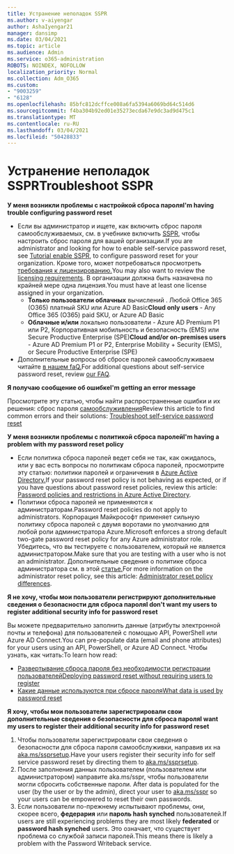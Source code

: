 ```yaml
---
title: Устранение неполадок SSPR
ms.author: v-aiyengar
author: AshaIyengar21
manager: dansimp
ms.date: 03/04/2021
ms.topic: article
ms.audience: Admin
ms.service: o365-administration
ROBOTS: NOINDEX, NOFOLLOW
localization_priority: Normal
ms.collection: Adm_O365
ms.custom:
- "9003259"
- "6128"
ms.openlocfilehash: 85bfc812dcffce008a6fa5394a6069bd64c514d6
ms.sourcegitcommit: f4ba304b92ed01e35273ecda67e9dc3ad9d475c1
ms.translationtype: MT
ms.contentlocale: ru-RU
ms.lasthandoff: 03/04/2021
ms.locfileid: "50428833"
---
```

# <a name="troubleshoot-sspr"></a><span data-ttu-id="83489-102">Устранение неполадок SSPR</span><span class="sxs-lookup"><span data-stu-id="83489-102">Troubleshoot SSPR</span></span>

<span data-ttu-id="83489-103">**У меня возникли проблемы с настройкой сброса пароля**</span><span class="sxs-lookup"><span data-stu-id="83489-103">**I'm having trouble configuring password reset**</span></span>

- <span data-ttu-id="83489-104">Если вы администратор и ищете, как включить сброс пароля самообслуживаемых, см. в учебнике включить [SSPR](https://docs.microsoft.com/azure/active-directory/authentication/tutorial-enable-sspr), чтобы настроить сброс пароля для вашей организации.</span><span class="sxs-lookup"><span data-stu-id="83489-104">If you are administrator and looking for how to enable self-service password reset, see [Tutorial enable SSPR](https://docs.microsoft.com/azure/active-directory/authentication/tutorial-enable-sspr), to configure password reset for your organization.</span></span> <span data-ttu-id="83489-105">Кроме того, может потребоваться просмотреть [требования к лицензированию.](https://docs.microsoft.com/azure/active-directory/authentication/concept-sspr-licensing?WT.mc_id=Portal-Microsoft_Azure_Support)</span><span class="sxs-lookup"><span data-stu-id="83489-105">You may also want to review the [licensing requirements](https://docs.microsoft.com/azure/active-directory/authentication/concept-sspr-licensing?WT.mc_id=Portal-Microsoft_Azure_Support).</span></span> <span data-ttu-id="83489-106">В организации должна быть назначена по крайней мере одна лицензия.</span><span class="sxs-lookup"><span data-stu-id="83489-106">You must have at least one license assigned in your organization.</span></span>
    - <span data-ttu-id="83489-107">**Только пользователи облачных** вычислений . Любой Office 365 (O365) платный SKU или Azure AD Basic</span><span class="sxs-lookup"><span data-stu-id="83489-107">**Cloud only users** - Any Office 365 (O365) paid SKU, or Azure AD Basic</span></span>
    - <span data-ttu-id="83489-108">**Облачные и/или** локально пользователи - Azure AD Premium P1 или P2, Корпоративная мобильность и безопасность (EMS) или Secure Productive Enterprise (SPE)</span><span class="sxs-lookup"><span data-stu-id="83489-108">**Cloud and/or on-premises users** - Azure AD Premium P1 or P2, Enterprise Mobility + Security (EMS), or Secure Productive Enterprise (SPE)</span></span>
- <span data-ttu-id="83489-109">Дополнительные вопросы об сбросе паролей самообслуживаем читайте [в нашем faQ.](https://docs.microsoft.com/azure/active-directory/authentication/active-directory-passwords-faq?WT.mc_id=Portal-Microsoft_Azure_Support)</span><span class="sxs-lookup"><span data-stu-id="83489-109">For additional questions about self-service password reset, review [our FAQ](https://docs.microsoft.com/azure/active-directory/authentication/active-directory-passwords-faq?WT.mc_id=Portal-Microsoft_Azure_Support).</span></span>

<span data-ttu-id="83489-110">**Я получаю сообщение об ошибке**</span><span class="sxs-lookup"><span data-stu-id="83489-110">**I'm getting an error message**</span></span>

<span data-ttu-id="83489-111">Просмотрите эту статью, чтобы найти распространенные ошибки и их решения: сброс пароля [самообслуживления](https://docs.microsoft.com/azure/active-directory/authentication/active-directory-passwords-troubleshoot?WT.mc_id=Portal-Microsoft_Azure_Support)</span><span class="sxs-lookup"><span data-stu-id="83489-111">Review this article to find common errors and their solutions: [Troubleshoot self-service password reset](https://docs.microsoft.com/azure/active-directory/authentication/active-directory-passwords-troubleshoot?WT.mc_id=Portal-Microsoft_Azure_Support)</span></span>

<span data-ttu-id="83489-112">**У меня возникли проблемы с политикой сброса паролей**</span><span class="sxs-lookup"><span data-stu-id="83489-112">**I'm having a problem with my password reset policy**</span></span>

- <span data-ttu-id="83489-113">Если политика сброса паролей ведет себя не так, как ожидалось, или у вас есть вопросы по политикам сброса паролей, просмотрите эту статью: политики паролей и ограничения в [Azure Active Directory.](https://docs.microsoft.com/azure/active-directory/authentication/concept-sspr-policy?WT.mc_id=Portal-Microsoft_Azure_Support)</span><span class="sxs-lookup"><span data-stu-id="83489-113">If your password reset policy is not behaving as expected, or if you have questions about password reset policies, review this article: [Password policies and restrictions in Azure Active Directory](https://docs.microsoft.com/azure/active-directory/authentication/concept-sspr-policy?WT.mc_id=Portal-Microsoft_Azure_Support).</span></span>
- <span data-ttu-id="83489-114">Политики сброса паролей не применяются к администраторам.</span><span class="sxs-lookup"><span data-stu-id="83489-114">Password reset policies do not apply to administrators.</span></span> <span data-ttu-id="83489-115">Корпорация Майкрософт применяет сильную политику сброса паролей с двумя воротами по умолчанию для любой роли администратора Azure.</span><span class="sxs-lookup"><span data-stu-id="83489-115">Microsoft enforces a strong default two-gate password reset policy for any Azure administrator role.</span></span> <span data-ttu-id="83489-116">Убедитесь, что вы тестируете с пользователем, который не является администратором.</span><span class="sxs-lookup"><span data-stu-id="83489-116">Make sure that you are testing with a user who is not an administrator.</span></span> <span data-ttu-id="83489-117">Дополнительные сведения о политике сброса администратора см. в этой [статье.](https://docs.microsoft.com/azure/active-directory/authentication/concept-sspr-policy?WT.mc_id=Portal-Microsoft_Azure_Support#administrator-reset-policy-differences)</span><span class="sxs-lookup"><span data-stu-id="83489-117">For more information on the administrator reset policy, see this article: [Administrator reset policy differences](https://docs.microsoft.com/azure/active-directory/authentication/concept-sspr-policy?WT.mc_id=Portal-Microsoft_Azure_Support#administrator-reset-policy-differences).</span></span>

<span data-ttu-id="83489-118">**Я не хочу, чтобы мои пользователи регистрируют дополнительные сведения о безопасности для сброса пароля**</span><span class="sxs-lookup"><span data-stu-id="83489-118">**I don't want my users to register additional security info for password reset**</span></span>

<span data-ttu-id="83489-119">Вы можете предварительно заполнить данные (атрибуты электронной почты и телефона) для пользователей с помощью API, PowerShell или Azure AD Connect.</span><span class="sxs-lookup"><span data-stu-id="83489-119">You can pre-populate data (email and phone attributes) for your users using an API, PowerShell, or Azure AD Connect.</span></span> <span data-ttu-id="83489-120">Чтобы узнать, как читать:</span><span class="sxs-lookup"><span data-stu-id="83489-120">To learn how read:</span></span>

- [<span data-ttu-id="83489-121">Развертывание сброса пароля без необходимости регистрации пользователей</span><span class="sxs-lookup"><span data-stu-id="83489-121">Deploying password reset without requiring users to register</span></span>](https://docs.microsoft.com/azure/active-directory/active-directory-passwords-data?WT.mc_id=Portal-Microsoft_Azure_Support#set-and-read-authentication-data-using-powershell)
- [<span data-ttu-id="83489-122">Какие данные используются при сбросе пароля</span><span class="sxs-lookup"><span data-stu-id="83489-122">What data is used by password reset</span></span>](https://docs.microsoft.com/azure/active-directory/active-directory-passwords-data?WT.mc_id=Portal-Microsoft_Azure_Support)

<span data-ttu-id="83489-123">**Я хочу, чтобы мои пользователи зарегистрировали свои дополнительные сведения о безопасности для сброса пароля**</span><span class="sxs-lookup"><span data-stu-id="83489-123">**I want my users to register their additional security info for password reset**</span></span>

1. <span data-ttu-id="83489-124">Чтобы пользователи зарегистрировали свои сведения о безопасности для сброса пароля самообслуживки, направив их на [aka.ms/ssprsetup](https://mysignins.microsoft.com/security-info).</span><span class="sxs-lookup"><span data-stu-id="83489-124">Have your users register their security info for self service password reset by directing them to [aka.ms/ssprsetup](https://mysignins.microsoft.com/security-info).</span></span>
1. <span data-ttu-id="83489-125">После заполнения данных пользователем (пользователем или администратором) направите aka.ms/sspr, чтобы пользователи могли сбросить собственные пароли. [](https://passwordreset.microsoftonline.com/)</span><span class="sxs-lookup"><span data-stu-id="83489-125">After data is populated for the user (by the user or by the admin), direct your user to [aka.ms/sspr](https://passwordreset.microsoftonline.com/) so your users can be empowered to reset their own passwords.</span></span>
1. <span data-ttu-id="83489-126">Если пользователи по-прежнему испытывают проблемы, они, скорее всего, **федерария** или **пароль hash synched** пользователей.</span><span class="sxs-lookup"><span data-stu-id="83489-126">If users are still experiencing problems they are most likely **federated** or **password hash synched** users.</span></span> <span data-ttu-id="83489-127">Это означает, что существует проблема со службой записи паролей.</span><span class="sxs-lookup"><span data-stu-id="83489-127">This means there is likely a problem with the Password Writeback service.</span></span>